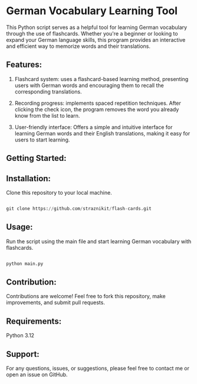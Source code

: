 # German Vocabulary Learning Tool
This Python script serves as a helpful tool for learning German vocabulary through the use of flashcards. Whether you're a beginner or looking to expand your German language skills, this program provides an interactive and efficient way to memorize words and their translations.

## Features:
1. Flashcard system: uses a flashcard-based learning method, presenting users with German words and encouraging them to recall the corresponding translations.

2. Recording progress: implements spaced repetition techniques. After clicking the check icon, the program removes the word you already know from the list to learn.

3. User-friendly interface: Offers a simple and intuitive interface for learning German words and their English translations, making it easy for users to start learning.

## Getting Started:
## Installation:
Clone this repository to your local machine.

```python

git clone https://github.com/straznikit/flash-cards.git

```

## Usage: 
Run the script using the main file and start learning German vocabulary with flashcards.

```python

python main.py

```

## Contribution: 
Contributions are welcome! Feel free to fork this repository, make improvements, and submit pull requests.
## Requirements:
Python 3.12
## Support:
For any questions, issues, or suggestions, please feel free to contact me or open an issue on GitHub.
